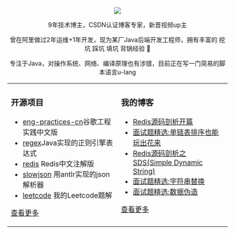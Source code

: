   
<p align="center">
  <img src="https://github-readme-stats.vercel.app/api?username=xindoo&show_icons=true&theme=graywhite"/>
</p>

<p align="center"> 9年技术博主，CSDN认证博客专家，新晋视频up主 </p>  
<p align="center"> 曾在阿里做过2年运维+1年开发，现为某厂Java后端开发工程师，拥有丰富的 挖坑 踩坑 填坑 背锅经验 🐶   </p>  
<p align="center"> 专注于Java，对操作系统、网络、编译原理也有涉猎，目前正在写一门简易的脚本语言u-lang	 </p>  


<table align="center"><tr>
<td valign="top" width="50%">

### 开源项目  
- [eng-practices-cn](https://github.com/xindoo/eng-practices-cn)谷歌工程实践中文版	
- [regex](https://github.com/xindoo/regex)Java实现的正则引擎表达式	
- [redis](https://github.com/xindoo/redis) Redis中文注解版  
- [slowjson](https://github.com/xindoo/slowjson) 用antlr实现的json解析器  
- [leetcode](https://github.com/xindoo/leetcode) 我的Leetcode题解   
   
[查看更多](https://github.com/xindoo/)	 

	
</td>
<td valign="top" width="50%">

### 我的博客
- [Redis源码剖析开篇](https://xindoo.blog.csdn.net/article/details/108698706)
- [面试题精选:单链表排序也能玩出花来](https://xindoo.blog.csdn.net/article/details/108893242)
- [Redis源码剖析之SDS(Simple Dynamic String)](https://xindoo.blog.csdn.net/article/details/108808273)
- [面试题精选:字符串替换](https://xindoo.blog.csdn.net/article/details/108685883)
- [面试题精选:数据伪造](https://xindoo.blog.csdn.net/article/details/108566179)

[查看更多](https://xindoo.blog.csdn.net/)

</td>
</tr></table>
